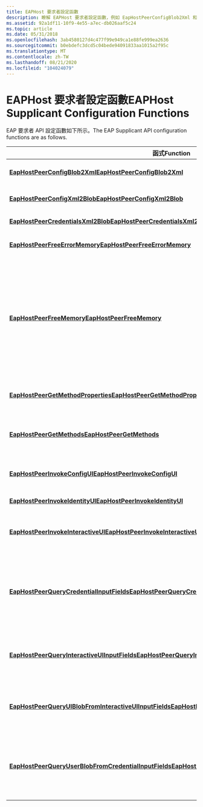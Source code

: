 ```yaml
---
title: EAPHost 要求者設定函數
description: 瞭解 EAPHost 要求者設定函數，例如 EapHostPeerConfigBlob2Xml 和 EapHostPeerGetMethods。
ms.assetid: 92a1df11-10f9-4e55-a7ec-db026aaf5c24
ms.topic: article
ms.date: 05/31/2018
ms.openlocfilehash: 3ab4580127d4c477f99e949ca1e88fe999ea2636
ms.sourcegitcommit: b0ebdefc3dcd5c04bede94091833aa1015a2f95c
ms.translationtype: MT
ms.contentlocale: zh-TW
ms.lasthandoff: 08/21/2020
ms.locfileid: "104024079"
---
```

# <a name="eaphost-supplicant-configuration-functions"></a><span data-ttu-id="be395-103">EAPHost 要求者設定函數</span><span class="sxs-lookup"><span data-stu-id="be395-103">EAPHost Supplicant Configuration Functions</span></span>

<span data-ttu-id="be395-104">EAP 要求者 API 設定函數如下所示。</span><span class="sxs-lookup"><span data-stu-id="be395-104">The EAP Supplicant API configuration functions are as follows.</span></span>



| <span data-ttu-id="be395-105">函式</span><span class="sxs-lookup"><span data-stu-id="be395-105">Function</span></span>                                                                                                           | <span data-ttu-id="be395-106">描述</span><span class="sxs-lookup"><span data-stu-id="be395-106">Description</span></span>                                                                                                                                                                                                                                                                          |
|--------------------------------------------------------------------------------------------------------------------|--------------------------------------------------------------------------------------------------------------------------------------------------------------------------------------------------------------------------------------------------------------------------------------|
| [<span data-ttu-id="be395-107">**EapHostPeerConfigBlob2Xml**</span><span class="sxs-lookup"><span data-stu-id="be395-107">**EapHostPeerConfigBlob2Xml**</span></span>](/previous-versions/windows/desktop/api/eaphostpeerconfigapis/nf-eaphostpeerconfigapis-eaphostpeerconfigblob2xml)                                                 | <span data-ttu-id="be395-108">將設定 blob 轉換為 XML。</span><span class="sxs-lookup"><span data-stu-id="be395-108">Converts the configuration blob to XML.</span></span>                                                                                                                                                                                                                                              |
| [<span data-ttu-id="be395-109">**EapHostPeerConfigXml2Blob**</span><span class="sxs-lookup"><span data-stu-id="be395-109">**EapHostPeerConfigXml2Blob**</span></span>](/previous-versions/windows/desktop/api/eaphostpeerconfigapis/nf-eaphostpeerconfigapis-eaphostpeerconfigxml2blob)                                                 | <span data-ttu-id="be395-110">將 XML 轉換成設定 blob。</span><span class="sxs-lookup"><span data-stu-id="be395-110">Converts XML into the configuration blob.</span></span>                                                                                                                                                                                                                                            |
| [<span data-ttu-id="be395-111">**EapHostPeerCredentialsXml2Blob**</span><span class="sxs-lookup"><span data-stu-id="be395-111">**EapHostPeerCredentialsXml2Blob**</span></span>](/previous-versions/windows/desktop/api/eaphostpeerconfigapis/nf-eaphostpeerconfigapis-eaphostpeercredentialsxml2blob)                                       | <span data-ttu-id="be395-112">產生認證 BLOB。</span><span class="sxs-lookup"><span data-stu-id="be395-112">Generates the credentials BLOB.</span></span>                                                                                                                                                                                                                                                      |
| [<span data-ttu-id="be395-113">**EapHostPeerFreeErrorMemory**</span><span class="sxs-lookup"><span data-stu-id="be395-113">**EapHostPeerFreeErrorMemory**</span></span>](/previous-versions/windows/desktop/api/eaphostpeerconfigapis/nf-eaphostpeerconfigapis-eaphostpeerfreeerrormemory)                                               | <span data-ttu-id="be395-114">釋出配置給 [**EAP \_ 錯誤**](/windows/desktop/api/eaptypes/ns-eaptypes-eap_error) 結構的記憶體。</span><span class="sxs-lookup"><span data-stu-id="be395-114">Frees memory allocated to an [**EAP\_ERROR**](/windows/desktop/api/eaptypes/ns-eaptypes-eap_error) structure.</span></span>                                                                                                                                                                                                              |
| [<span data-ttu-id="be395-115">**EapHostPeerFreeMemory**</span><span class="sxs-lookup"><span data-stu-id="be395-115">**EapHostPeerFreeMemory**</span></span>](/previous-versions/windows/desktop/api/eaphostpeerconfigapis/nf-eaphostpeerconfigapis-eaphostpeerfreememory)                                                         | <span data-ttu-id="be395-116">釋出設定 Api 所傳回的記憶體。</span><span class="sxs-lookup"><span data-stu-id="be395-116">Frees memory returned by the configuration APIs.</span></span> <span data-ttu-id="be395-117">此函數不能用來釋放錯誤記憶體。</span><span class="sxs-lookup"><span data-stu-id="be395-117">This function must not be used to free error memory.</span></span> <span data-ttu-id="be395-118">若要釋放錯誤記憶體，請使用 [**EapHostPeerFreeEapError**](/previous-versions/windows/desktop/api/eappapis/nf-eappapis-eaphostpeerfreeeaperror) 或 [**EapHostPeerFreeErrrorMemory**](/previous-versions/windows/desktop/api/eaphostpeerconfigapis/nf-eaphostpeerconfigapis-eaphostpeerfreeerrormemory) 函數。</span><span class="sxs-lookup"><span data-stu-id="be395-118">To free error memory, use either the [**EapHostPeerFreeEapError**](/previous-versions/windows/desktop/api/eappapis/nf-eappapis-eaphostpeerfreeeaperror) or [**EapHostPeerFreeErrrorMemory**](/previous-versions/windows/desktop/api/eaphostpeerconfigapis/nf-eaphostpeerconfigapis-eaphostpeerfreeerrormemory) function.</span></span> |
| [<span data-ttu-id="be395-119">**EapHostPeerGetMethodProperties**</span><span class="sxs-lookup"><span data-stu-id="be395-119">**EapHostPeerGetMethodProperties**</span></span>](/previous-versions/windows/desktop/api/eaphostpeerconfigapis/nf-eaphostpeerconfigapis-eaphostpeergetmethodproperties)                                           | <span data-ttu-id="be395-120">取得指定連接和使用者資料的 EAP 方法屬性。</span><span class="sxs-lookup"><span data-stu-id="be395-120">Retrieves properties of an EAP method given the connection and user data.</span></span>                                                                                                                                                                                                            |
| [<span data-ttu-id="be395-121">**EapHostPeerGetMethods**</span><span class="sxs-lookup"><span data-stu-id="be395-121">**EapHostPeerGetMethods**</span></span>](/previous-versions/windows/desktop/api/eaphostpeerconfigapis/nf-eaphostpeerconfigapis-eaphostpeergetmethods)                                                         | <span data-ttu-id="be395-122">列舉所有已安裝且可供使用的 EAP 方法，包括舊版的 EAP 方法。</span><span class="sxs-lookup"><span data-stu-id="be395-122">Enumerates all EAP methods installed and available for use, including legacy EAP methods.</span></span>                                                                                                                                                                                            |
| [<span data-ttu-id="be395-123">**EapHostPeerInvokeConfigUI**</span><span class="sxs-lookup"><span data-stu-id="be395-123">**EapHostPeerInvokeConfigUI**</span></span>](/previous-versions/windows/desktop/api/eaphostpeerconfigapis/nf-eaphostpeerconfigapis-eaphostpeerinvokeconfigui)                                                     | <span data-ttu-id="be395-124">啟動指定 EAP 方法的設定使用者介面。</span><span class="sxs-lookup"><span data-stu-id="be395-124">Starts the configuration user interface of the specified EAP method.</span></span>                                                                                                                                                                                                                 |
| [<span data-ttu-id="be395-125">**EapHostPeerInvokeIdentityUI**</span><span class="sxs-lookup"><span data-stu-id="be395-125">**EapHostPeerInvokeIdentityUI**</span></span>](/previous-versions/windows/desktop/api/eaphostpeerconfigapis/nf-eaphostpeerconfigapis-eaphostpeerinvokeidentityui)                                                 | <span data-ttu-id="be395-126">啟動身分識別使用者介面。</span><span class="sxs-lookup"><span data-stu-id="be395-126">Starts the identity user interface.</span></span>                                                                                                                                                                                                                                                  |
| [<span data-ttu-id="be395-127">**EapHostPeerInvokeInteractiveUI**</span><span class="sxs-lookup"><span data-stu-id="be395-127">**EapHostPeerInvokeInteractiveUI**</span></span>](/previous-versions/windows/desktop/api/eaphostpeerconfigapis/nf-eaphostpeerconfigapis-eaphostpeerinvokeinteractiveui)                                       | <span data-ttu-id="be395-128">提供使用者的認證互動，例如智慧卡和 PIN。</span><span class="sxs-lookup"><span data-stu-id="be395-128">Provides credentials interactivity to the user, such as a smart card and PIN for example.</span></span>                                                                                                                                                                                            |
| [<span data-ttu-id="be395-129">**EapHostPeerQueryCredentialInputFields**</span><span class="sxs-lookup"><span data-stu-id="be395-129">**EapHostPeerQueryCredentialInputFields**</span></span>](/previous-versions/windows/desktop/api/eaphostpeerconfigapis/nf-eaphostpeerconfigapis-eaphostpeerquerycredentialinputfields)                             | <span data-ttu-id="be395-130">可讓使用者判斷執行驗證的方法所需的認證類型。</span><span class="sxs-lookup"><span data-stu-id="be395-130">Allows the user to determine what kind of credentials are required by the methods to perform authentication.</span></span> <span data-ttu-id="be395-131">它也會取得要在使用者介面中顯示的欄位。</span><span class="sxs-lookup"><span data-stu-id="be395-131">It also obtains the fields to be displayed in the user interface.</span></span>                                                                                                       |
| [<span data-ttu-id="be395-132">**EapHostPeerQueryInteractiveUIInputFields**</span><span class="sxs-lookup"><span data-stu-id="be395-132">**EapHostPeerQueryInteractiveUIInputFields**</span></span>](/previous-versions/windows/desktop/api/eaphostpeerconfigapis/nf-eaphostpeerconfigapis-eaphostpeerqueryinteractiveuiinputfields)                       | <span data-ttu-id="be395-133">取得要在要求者上引發之互動式使用者介面元件的輸入欄位。</span><span class="sxs-lookup"><span data-stu-id="be395-133">Obtains the input fields for interactive user interface components to raise on the supplicant.</span></span>                                                                                                                                                                                       |
| [<span data-ttu-id="be395-134">**EapHostPeerQueryUIBlobFromInteractiveUIInputFields**</span><span class="sxs-lookup"><span data-stu-id="be395-134">**EapHostPeerQueryUIBlobFromInteractiveUIInputFields**</span></span>](/previous-versions/windows/desktop/api/eapmethodpeerapis/nf-eapmethodpeerapis-eappeerqueryuiblobfrominteractiveuiinputfields)       | <span data-ttu-id="be395-135">將使用者資訊轉換成可由 EAPHost 執行時間函數取用的使用者 BLOB。</span><span class="sxs-lookup"><span data-stu-id="be395-135">Converts user information into a user BLOB that can consumed by EAPHost run-time functions.</span></span>                                                                                                                                                                                          |
| [<span data-ttu-id="be395-136">**EapHostPeerQueryUserBlobFromCredentialInputFields**</span><span class="sxs-lookup"><span data-stu-id="be395-136">**EapHostPeerQueryUserBlobFromCredentialInputFields**</span></span>](/previous-versions/windows/desktop/api/eaphostpeerconfigapis/nf-eaphostpeerconfigapis-eaphostpeerqueryuserblobfromcredentialinputfields) | <span data-ttu-id="be395-137">從單一登入使用者介面收到使用者輸入之後，取得可使用的認證 BLOB 開始驗證。</span><span class="sxs-lookup"><span data-stu-id="be395-137">Obtains the credential BLOB that could be used start authentication once user inputs have been received from the from single sign-on user interface.</span></span>                                                                                                                                 |



 

 

 